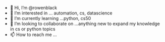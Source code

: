 - 👋 Hi, I’m @rowenblack
- 👀 I’m interested in ... automation, cs, datascience
- 🌱 I’m currently learning ...python, cs50
- 💞️ I’m looking to collaborate on ...anything new to expand my knowledge in cs or python topics
- 📫 How to reach me ... 

<!---
rowenblack/rowenblack is a ✨ special ✨ repository because its `README.md` (this file) appears on your GitHub profile.
You can click the Preview link to take a look at your changes.
--->
